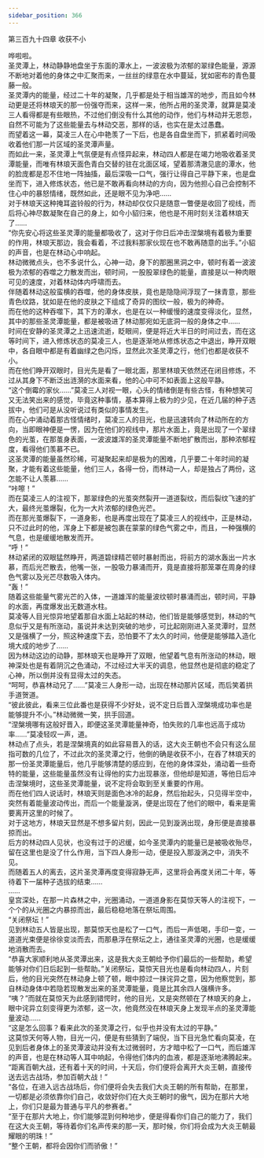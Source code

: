 ```yaml
---
sidebar_position: 366
---
```

 第三百九十四章 收获不小


哗啦啦。  
圣灵潭上，林动静静地盘坐于东面的潭水上，一波波极为浓郁的翠绿色能量，源源不断地对着他的身体之中汇聚而来，一丝丝的绿意在水中蔓延，犹如密布的青色蔓藤一般。  
圣灵潭内的能量，经过二十年的凝聚，几乎都是处于相当雄浑的地步，而且如今林动更是还将林琅天的那一份强夺而来，这样一来，他所占用的圣灵潭，就算是莫凌三人看得都是有些眼热，不过他们倒没有什么其他的动作，他们与林动并无恩怨，自然不可能为了这些能量去与林动交恶，那样的话，也实在是太过愚蠢。  
而望着这一幕，莫凌三人在心中艳羡了一下后，也是各自盘坐而下，抓紧着时间吸收着他们那一片区域的圣灵潭声量。  
而如此一来，圣灵潭上气氛便是有点怪异起来，林动四人都是在竭力地吸收着圣灵潭能量，而唯有林琅天面色青白交替的驻在北面区域，望着那清澈见底的潭水，他的脸庞都是忍不住地一阵抽搐，最后深吸一口气，强行让得自己平静下来，也是盘坐而下，进入修炼状态，他已是不敢再看向林动的方向，因为他担心自己会控制不住心中的暴怒情绪，既然如此，还是眼不见为净吧……  
对于林琅天这种掩耳盗铃般的行为，林动却仅仅只是随意一瞥便是收回了视线，而后将心神尽数凝聚在自己的身上，如今小貂归来，他也是不用时刻关注着林琅天了……  
“你先安心将这些圣灵潭的能量都吸收了，这对于你日后冲击涅槃境有着极为重要的作用，林琅天那边，我会看着，不过我料那家伙现在也不敢再随意的出手。”小貂的声音，也是在林动心中响起。  
林动微微点头，也不多说什么，心神一动，身下的那圈黑洞之中，顿时有着一波波极为浓郁的吞噬之力散发而出，顿时间，一股股翠绿色的能量，直接是以一种肉眼可见的速度，对着林动体内呼啸而去。  
伴随着林动这般蛮横的吞噬，他的身体皮肤，竟也是隐隐间浮现了一抹青意，那些青色纹路，犹如是在他的皮肤之下组成了奇异的图纹一般，极为的神奇。  
而在他的这种吞噬下，其下方的潭水，也是在以一种缓慢的速度变得淡化，显然，其中的那些圣灵潭能量，都是被吸进了林动那宛如无底洞一般的身体之中……  
时间在安静的圣灵潭之上迅速流逝，眨眼间，便是将近大半日的时间过去，而在这等时间下，进入修炼状态的莫凌三人，也是逐渐地从修炼状态之中退出，睁开双眼中，各自眼中都是有着幽绿之色闪烁，显然此次圣灵潭之行，他们也都是收获不小。  
而在他们睁开双眼时，目光先是看了一眼北面，那里林琅天依然还在闭目修炼，不过从其身下不断泛出涟漪的水面来看，他的心中可不如表面上这般平静。  
“这个倒霉的家伙……”莫凌三人对视一眼，心头的情绪倒是有些古怪，有种想笑可又无法笑出来的感觉，毕竟这种事情，基本算得上极为的少见，在近几届的种子选拔中，他们可是从没听说过有类似的事情发生。  
而在心中涌动着那古怪情绪时，莫凌三人的目光，也是迅速转向了林动所在的方向，当即眼神便是一愣，因为在他们的视线中，那片水面上，竟是出现了一个翠绿色的光茧，在那茧身表面，一波波雄浑的圣灵潭能量不断地扩散而出，那种浓郁程度，看得他们羡慕不已。  
这圣灵潭的能量虽然珍稀，可凝聚起来却是极为的困难，几乎要二十年时间的凝聚，才能有着这些能量，他们三人，各得一份，而林动一人，却是独占了两份，这怎能不让人羡慕……  
“咔嚓！”  
而在莫凌三人的注视下，那翠绿色的光茧突然裂开一道道裂纹，而后裂纹飞速的扩大，最终光茧爆裂，化为一大片浓郁的绿色光芒。  
而在那光茧爆裂下，一道身影，也是再度出现在了莫凌三人的视线中，正是林动，只不过此时的他，浑身上下都是被包裹在蒙蒙的绿色气雾之中，而且，一种强横的气息，也是缓缓地散发而开。  
“呼！”  
林动紧闭的双眼猛然睁开，两道碧绿精芒顿时暴射而出，将前方的湖水轰出一片水慕，而后光芒散去，他嘴一张，一股吸力暴涌而开，竟是直接将那笼罩在周身的绿色气雾以及光芒尽数吸入体内。  
“轰！”  
随着这些能量气雾光芒的入体，一道雄浑的能量波纹顿时暴涌而出，顿时间，平静的水面，再度爆发出无数道水柱。  
莫凌等人目光惊异地望着那自水面上站起的林动，他们皆是能够感觉到，林动的气息似乎又是有所涨动，虽说并未达到突破的地步，可比起刚刚进入圣灵潭时，显然又是强横了一分，照这种速度下去，恐怕要不了太久的时间，他便是能够踏入造化境大成的地步了……  
因为林动这边的动静，那林琅天也是睁开了双眼，他望着气息有所涨动的林动，眼神深处也是有着阴沉之色涌动，不过经过大半天的调息，他显然也是彻底的稳定了心神，所以倒并没有显得太过的失态。  
“呵呵，恭喜林动兄了……”莫凌三人身形一动，出现在林动那片区域，而后笑着拱手道贺道。  
“彼此彼此，看来三位此番也是获得不少好处，说不定日后晋入涅槃境成功率也是能够提升不小。”林动微微一笑，拱手回道。  
“涅槃境哪有这般好晋入，即便这圣灵潭能量神奇，怕失败的几率也远高于成功率……”莫凌轻叹一声，道。  
林动点了点头，若是涅槃境真的如此容易晋入的话，这大炎王朝也不会只有这么屈指可数的几位了，不过此次的圣灵潭之行，他倒的确是收获不小，在吞了林琅天的那一份圣灵潭能量后，他几乎能够清楚的感应到，在他的身体深处，涌动着一些奇特的能量，这些能量虽然没有让得他的实力出现暴涨，但他却是知道，等他日后冲击涅槃境时，这些圣灵潭能量，说不定将会取到至关重要的作用。  
而在他们四人说话时，林琅天则是面色冰冷的起身，然后抬起头，只见得半空中，突然有着能量波动传出，而后一个能量漩涡，便是出现在了他们的眼中，看来是需要离开这里的时候了。  
对于这地方，林琅天显然是不想多留片刻，因此一见到漩涡出现，身形便是直接暴掠而出。  
后方的林动四人见状，也没有过于的迟缓，如今圣灵潭内的能量已是被吸收殆尽，留在这里也是没了什么作用，当下四人身形一动，便是投入那漩涡之中，消失不见。  
而随着五人的离去，这片圣灵潭再度变得寂静无声，这里将会再度关闭二十年，等待着下一届种子选拔的结束……  
……  
皇宫深处，在那一片森林之中，光圈涌动，一道道身影在莫惊天等人的注视下，一个个的从光圈之内暴掠而出，最后稳稳地落在祭坛周围。  
“关闭祭坛！”  
见到林动五人皆是出现，那莫惊天也是松了一口气，而后一声低喝，手印一变，一道道光束便是徐徐变淡而去，而那悬浮在祭坛之上，通往圣灵潭的光圈，也是缓缓地消散而去。  
“恭喜大家顺利地从圣灵潭出来，这是我大炎王朝给予你们最后的一些帮助，希望能够对你们日后起到一些帮助。”关闭祭坛，莫惊天目光也是看向林动四人，片刻后，他的目光突然在林动身上顿了顿，眼中掠过一抹诧异之意，因为他察觉到，那自林动身体中若隐若现散发出来的圣灵潭能量，竟是比其余四人强横许多。  
“咦？”而就在莫惊天为此感到错愕时，他的目光，又是突然顿在了林琅天的身上，眼中诧异立刻变得更为浓郁，这一次，他竟然没在林琅天身上发现半点的圣灵潭能量波动……  
“这是怎么回事？看来此次的圣灵潭之行，似乎也并没有太过的平静。”  
这莫惊天何等人物，目光一闪，便是有些猜到了端倪，当下目光急忙看向莫凌，在见到后者身体上的圣灵潭波动并没有太过微弱时，方才暗中松了一口气，而后雄浑的声音，也是在林动等人耳中响起，令得他们体内的血液，都是逐渐地沸腾起来。  
“距离百朝大战，还有着十天的时间，十天后，你们便将会离开大炎王朝，直接传送去远古战场，参加百朝大战！”  
“各位，在进入远古战场后，你们便将会失去我们大炎王朝的所有帮助，在那里，一切都是必须依靠你们自己，收敛好你们在大炎王朝时的傲气，因为在那片大地上，你们只是最为普通与平凡的参赛者。”  
“至于在那片大地上，你们能够混到何种地步，便是得看你们自己的能力了，我们在这大炎王朝，等待着你们名声传来的那一天，那时候，你们将会成为大炎王朝最耀眼的明珠！”  
“整个王朝，都将会因你们而骄傲！”  
  
  
